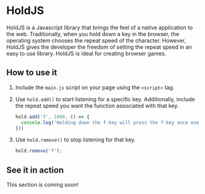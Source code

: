# HoldJS 

HoldJS is a Javascript library that brings the feel of a native application to the web.
Traditionally, when you hold down a key in the browser, the operating system 
chooses the repeat speed of the character. However, HoldJS gives the developer 
the freedom of setting the repeat speed in an easy to use library. HoldJS is 
ideal for creating browser games. 

## How to use it
1. Include the `main.js` script on your page using the `<script>` tag.
1. Use `hold.add()` to start listening for a specific key. Additionally, include
the repeat speed you want the function associated with that key.

    ```js
    hold.add('f', 1000, () => {
      console.log('Holding down the f-key will press the f-key once every second');
    }))
    ```

1. Use `hold.remove()` to stop listening for that key.

    ```js
    hold.remove('f');
    ```

## See it in action
This section is coming soon!


